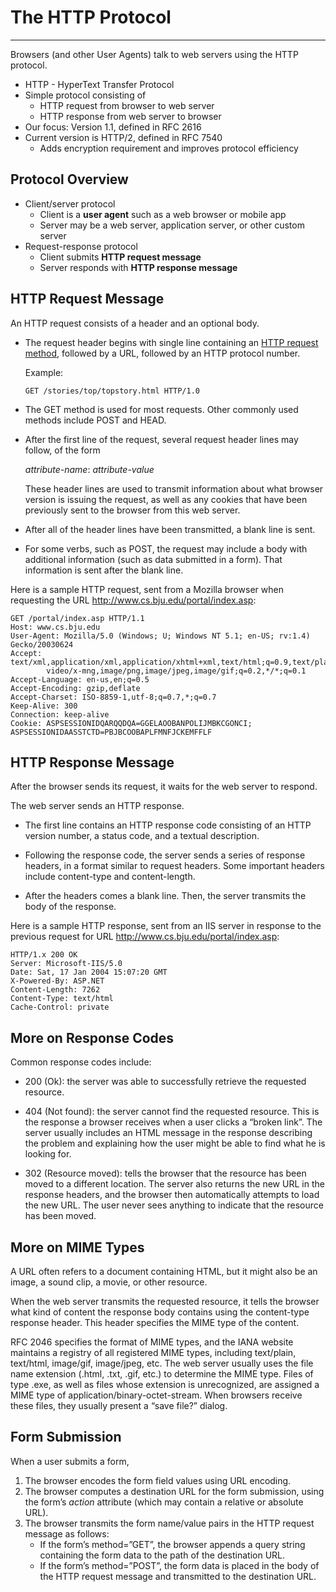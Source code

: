 

# The HTTP Protocol 
-----------------


Browsers (and other User Agents) talk to web servers using the HTTP
protocol.

-   HTTP - HyperText Transfer Protocol
-   Simple protocol consisting of
    -   HTTP request from browser to web server
    -   HTTP response from web server to browser
-   Our focus: Version 1.1, defined in RFC 2616
-   Current version is HTTP/2, defined in RFC 7540
    -   Adds encryption requirement and improves protocol efficiency

Protocol Overview
-----------------

-   Client/server protocol
    -   Client is a **user agent** such as a web browser or mobile app
    -   Server may be a web server, application server, or other custom
        server
-   Request-response protocol
    -   Client submits **HTTP request message**
    -   Server responds with **HTTP response message**

HTTP Request Message
--------------------

An HTTP request consists of a header and an optional body.

-   The request header begins with single line containing an [HTTP
    request
    method](https://en.wikipedia.org/wiki/Hypertext_Transfer_Protocol#Request_methods),
    followed by a URL, followed by an HTTP protocol number.

    Example:

    ``` {.highlight}
    GET /stories/top/topstory.html HTTP/1.0
    ```

-   The GET method is used for most requests. Other commonly used
    methods include POST and HEAD.

-   After the first line of the request, several request header lines
    may follow, of the form

    *attribute-name*: *attribute-value*

    These header lines are used to transmit information about what
    browser version is issuing the request, as well as any cookies that
    have been previously sent to the browser from this web server.

-   After all of the header lines have been transmitted, a blank line is
    sent.

-   For some verbs, such as POST, the request may include a body with
    additional information (such as data submitted in a form). That
    information is sent after the blank line.

Here is a sample HTTP request, sent from a Mozilla browser when
requesting the URL http://www.cs.bju.edu/portal/index.asp:

``` {.highlight}
GET /portal/index.asp HTTP/1.1
Host: www.cs.bju.edu
User-Agent: Mozilla/5.0 (Windows; U; Windows NT 5.1; en-US; rv:1.4) Gecko/20030624
Accept: text/xml,application/xml,application/xhtml+xml,text/html;q=0.9,text/plain;q=0.8,
        video/x-mng,image/png,image/jpeg,image/gif;q=0.2,*/*;q=0.1
Accept-Language: en-us,en;q=0.5
Accept-Encoding: gzip,deflate
Accept-Charset: ISO-8859-1,utf-8;q=0.7,*;q=0.7
Keep-Alive: 300
Connection: keep-alive
Cookie: ASPSESSIONIDQARQQDQA=GGELAOOBANPOLIJMBKCGONCI; ASPSESSIONIDAASSTCTD=PBJBCOOBAPLFMNFJCKEMFFLF
```

HTTP Response Message
---------------------

After the browser sends its request, it waits for the web server to
respond.

The web server sends an HTTP response.

-   The first line contains an HTTP response code consisting of an HTTP
    version number, a status code, and a textual description.

-   Following the response code, the server sends a series of response
    headers, in a format similar to request headers. Some important
    headers include content-type and content-length.

-   After the headers comes a blank line. Then, the server transmits the
    body of the response.

Here is a sample HTTP response, sent from an IIS server in response to
the previous request for URL http://www.cs.bju.edu/portal/index.asp:

``` {.highlight}
HTTP/1.x 200 OK
Server: Microsoft-IIS/5.0
Date: Sat, 17 Jan 2004 15:07:20 GMT
X-Powered-By: ASP.NET
Content-Length: 7262
Content-Type: text/html
Cache-Control: private
```

More on Response Codes
----------------------

Common response codes include:

-   200 (Ok): the server was able to successfully retrieve the requested
    resource.

-   404 (Not found): the server cannot find the requested resource. This
    is the response a browser receives when a user clicks a “broken
    link”. The server usually includes an HTML message in the response
    describing the problem and explaining how the user might be able to
    find what he is looking for.

-   302 (Resource moved): tells the browser that the resource has been
    moved to a different location. The server also returns the new URL
    in the response headers, and the browser then automatically attempts
    to load the new URL. The user never sees anything to indicate that
    the resource has been moved.

More on MIME Types
------------------

A URL often refers to a document containing HTML, but it might also be
an image, a sound clip, a movie, or other resource.

When the web server transmits the requested resource, it tells the
browser what kind of content the response body contains using the
content-type response header. This header specifies the MIME type of the
content.

RFC 2046 specifies the format of MIME types, and the IANA website
maintains a registry of all registered MIME types, including text/plain,
text/html, image/gif, image/jpeg, etc. The web server usually uses the
file name extension (.html, .txt, .gif, etc.) to determine the MIME
type. Files of type .exe, as well as files whose extension is
unrecognized, are assigned a MIME type of
application/binary-octet-stream. When browsers receive these files, they
usually present a “save file?” dialog.

Form Submission
---------------

When a user submits a form,

1.  The browser encodes the form field values using URL encoding.
2.  The browser computes a destination URL for the form submission,
    using the form’s *action* attribute (which may contain a relative or
    absolute URL).
3.  The browser transmits the form name/value pairs in the HTTP request
    message as follows:
    -   If the form’s method=”GET”, the browser appends a query string
        containing the form data to the path of the destination URL.
    -   If the form’s method=”POST”, the form data is placed in the body
        of the HTTP request message and transmitted to the destination
        URL.


